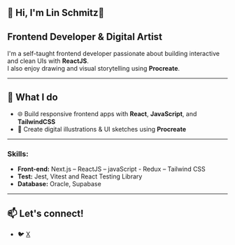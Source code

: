 ## 👋 Hi, I'm Lin Schmitz👋 
## Frontend Developer & Digital Artist

I'm a self-taught frontend developer passionate about building interactive and clean UIs with **ReactJS**.  
I also enjoy drawing and visual storytelling using **Procreate**.

---

## 💼 What I do
- 🌐 Build responsive frontend apps with **React**, **JavaScript**, and **TailwindCSS**
- 🎨 Create digital illustrations & UI sketches using **Procreate**

---

### Skills:
-	**Front-end:** Next.js – ReactJS – javaScript - Redux – Tailwind CSS
-	**Test:** Jest, Vitest and React Testing Library
-	**Database:** Oracle, Supabase

---

## 📫 Let's connect!
- 🐦 [X](https://x.com/LinSchmtz) 
